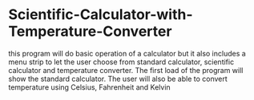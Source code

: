 # Scientific-Calculator-with-Temperature-Converter
this program will do basic operation of a calculator but it also includes a menu strip to let the user choose from standard calculator, scientific calculator and temperature converter. The first load of the program will show the standard calculator. The user will also be able to convert temperature using Celsius, Fahrenheit and Kelvin 
